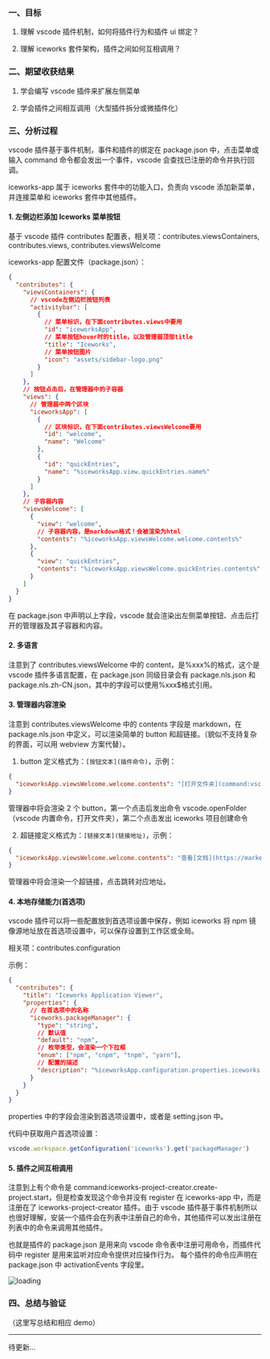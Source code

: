 ### 一、目标

1. 理解 vscode 插件机制，如何将插件行为和插件 ui 绑定？

2. 理解 iceworks 套件架构，插件之间如何互相调用？

### 二、期望收获结果

1. 学会编写 vscode 插件来扩展左侧菜单

2. 学会插件之间相互调用（大型插件拆分或微插件化）

### 三、分析过程

vscode 插件基于事件机制，事件和插件的绑定在 package.json 中，点击菜单或输入 command 命令都会发出一个事件，vscode 会查找已注册的命令并执行回调。

iceworks-app 属于 iceworks 套件中的功能入口，负责向 vscode 添加新菜单，并连接菜单和 iceworks 套件中其他插件。

#### 1. 左侧边栏添加 Iceworks 菜单按钮

基于 vscode 插件 contributes 配置表，相关项：contributes.viewsContainers, contributes.views, contributes.viewsWelcome

iceworks-app 配置文件（package.json）：

```json
{
  "contributes": {
    "viewsContainers": {
      // vscode左侧边栏按钮列表
      "activitybar": [
        {
          // 菜单标识，在下面contributes.views中要用
          "id": "iceworksApp",
          // 菜单按钮hover时的title，以及管理器顶部title
          "title": "Iceworks",
          // 菜单按钮图片
          "icon": "assets/sidebar-logo.png"
        }
      ]
    },
    // 按钮点击后，在管理器中的子容器
    "views": {
      // 管理器中两个区块
      "iceworksApp": [
        {
          // 区块标识，在下面contributes.viewsWelcome要用
          "id": "welcome",
          "name": "Welcome"
        },
        {
          "id": "quickEntries",
          "name": "%iceworksApp.view.quickEntries.name%"
        }
      ]
    },
    // 子容器内容
    "viewsWelcome": [
      {
        "view": "welcome",
        // 子容器内容，是markdown格式！会被渲染为html
        "contents": "%iceworksApp.viewsWelcome.welcome.contents%"
      },
      {
        "view": "quickEntries",
        "contents": "%iceworksApp.viewsWelcome.quickEntries.contents%"
      }
    ]
  }
}
```

在 package.json 中声明以上字段，vscode 就会渲染出左侧菜单按钮、点击后打开的管理器及其子容器和内容。

#### 2. 多语言

注意到了 contributes.viewsWelcome 中的 content，是%xxx%的格式，这个是 vscode 插件多语言配置，在 package.json 同级目录会有 package.nls.json 和 package.nls.zh-CN.json，其中的字段可以使用%xxx$格式引用。

#### 3. 管理器内容渲染

注意到 contributes.viewsWelcome 中的 contents 字段是 markdown，在 package.nls.json 中定义，可以渲染简单的 button 和超链接。（貌似不支持复杂的界面，可以用 webview 方案代替）。

1. button 定义格式为：`[按钮文本](插件命令)`，示例：

```json
{
  "iceworksApp.viewsWelcome.welcome.contents": "[打开文件夹](command:vscode.openFolder)\n[创建应用](command:iceworks-project-creator.create-project.start)"
}
```

管理器中将会渲染 2 个 button，第一个点击后发出命令 vscode.openFolder（vscode 内置命令，打开文件夹），第二个点击发出 iceworks 项目创建命令

2. 超链接定义格式为：`[链接文本](链接地址)`，示例：

```json
{
  "iceworksApp.viewsWelcome.welcome.contents": "查看[文档](https://marketplace.visualstudio.com/items?itemName=iceworks-team.iceworks)"
}
```

管理器中将会渲染一个超链接，点击跳转对应地址。

#### 4. 本地存储能力(首选项)

vscode 插件可以将一些配置放到首选项设置中保存，例如 iceworks 将 npm 镜像源地址放在首选项设置中，可以保存设置到工作区或全局。

相关项：contributes.configuration

示例：

```json
{
  "contributes": {
    "title": "Iceworks Application Viewer",
    "properties": {
      // 在首选项中的名称
      "iceworks.packageManager": {
        "type": "string",
        // 默认值
        "default": "npm",
        // 枚举类型，会渲染一个下拉框
        "enum": ["npm", "cnpm", "tnpm", "yarn"],
        // 配置的描述
        "description": "%iceworksApp.configuration.properties.iceworks.packageManager.description%"
      }
    }
  }
}
```

properties 中的字段会渲染到首选项设置中，或者是 setting.json 中。

代码中获取用户首选项设置：

```ts
vscode.workspace.getConfiguration('iceworks').get('packageManager')
```

#### 5. 插件之间互相调用

注意到上有个命令是 command:iceworks-project-creator.create-project.start，但是检查发现这个命令并没有 register 在 iceworks-app 中，而是注册在了 iceworks-project-creator 插件。由于 vscode 插件基于事件机制所以也很好理解，安装一个插件会在列表中注册自己的命令，其他插件可以发出注册在列表中的命令来调用其他插件。

也就是插件的 package.json 是用来向 vscode 命令表中注册可用命令，而插件代码中 register 是用来监听对应命令提供对应操作行为。
每个插件的命令应声明在 package.json 中 activationEvents 字段里。

![loading](https://saber2pr.top/MyWeb/resource/image/vscode-plugin.webp)

### 四、总结与验证

（这里写总结和相应 demo）

---

待更新...
